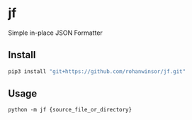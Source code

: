 # jf

Simple in-place JSON Formatter

## Install

```bash
pip3 install "git+https://github.com/rohanwinsor/jf.git"
```

## Usage
```
python -m jf {source_file_or_directory}
```